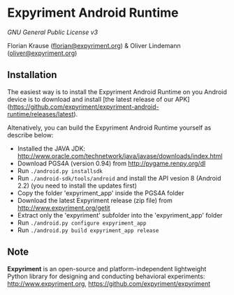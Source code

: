 Expyriment Android Runtime
==========================

*GNU General Public License v3*

Florian Krause (florian@expyriment.org) & Oliver Lindemann (oliver@expyriment.org)

Installation
------------

The easiest way is to install the Expyriment Android Runtime on you Android device is to download and install [the latest release of our APK] (https://github.com/expyriment/expyriment-android-runtime/releases/latest).

Altenatively, you can build the Expyriment Android Runtime yourself as describe below:
* Installed the JAVA JDK: http://www.oracle.com/technetwork/java/javase/downloads/index.html
* Download PGS4A (version 0.94) from http://pygame.renpy.org/dl
* Run `./android.py installsdk`
* Run `./android-sdk/tools/android` and install the API vesion 8 (Android 2.2) (you need to install the updates first)
* Copy the folder 'expyriment_app' inside the PGS4A folder
* Download the latest Expyriment release (zip file) from http://www.expyriment.org/getit
* Extract only the 'expyriment' subfolder into the 'expyriment_app' folder
* Run `./android.py configure expyriment_app`
* Run `./android.py build expyriment_app release`

Note 
----
**Expyriment** is an open-source and platform-independent lightweight Python
library for designing and conducting behavioral experiments: http://www.expyriment.org, https://github.com/expyriment/expyriment

